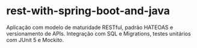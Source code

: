 # rest-with-spring-boot-and-java

Aplicação com modelo de maturidade RESTful, padrão HATEOAS e versionamento de APIs.
Integração com SQL e Migrations, testes unitários com JUnit 5 e Mockito.
